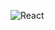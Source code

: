 ![React](https://img.shields.io/badge/react-%2320232a.svg?style=for-the-badge&logo=react&logoColor=%2361DAFB)
